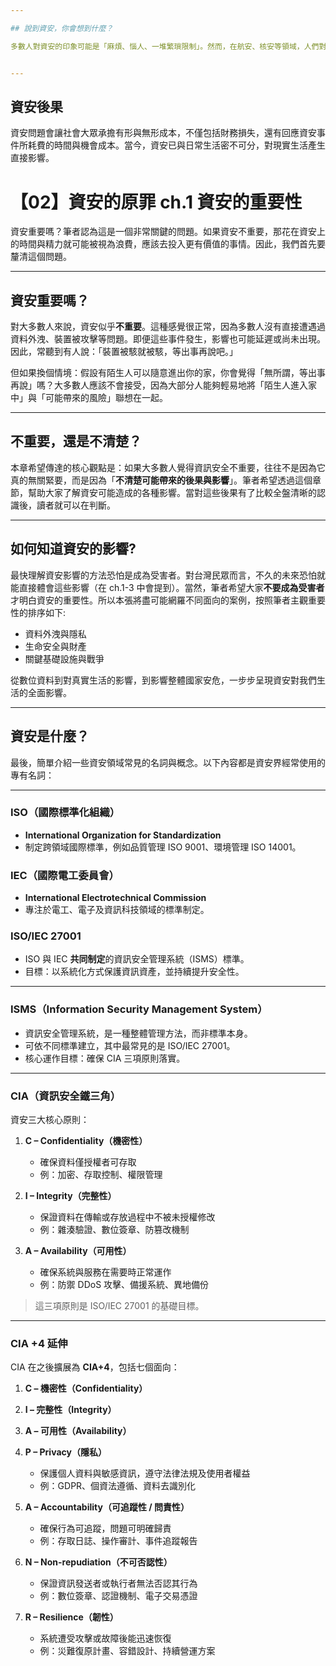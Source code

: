 ```yaml
---

## 說到資安，你會想到什麼？

多數人對資安的印象可能是「麻煩、惱人、一堆繁瑣限制」。然而，在航安、核安等領域，人們對安全高度重視，甚至會擔心安全機制不足。差異在於影響力與重要性的不同：航安、核安出現問題，可能牽涉大量人命與財產安全；而資安問題似乎對一般人影響不大、甚至「無感」。


---
```


## 資安後果

資安問題會讓社會大眾承擔有形與無形成本，不僅包括財務損失，還有回應資安事件所耗費的時間與機會成本。當今，資安已與日常生活密不可分，對現實生活產生直接影響。


# 【02】資安的原罪 ch.1 資安的重要性

資安重要嗎？筆者認為這是一個非常關鍵的問題。如果資安不重要，那花在資安上的時間與精力就可能被視為浪費，應該去投入更有價值的事情。因此，我們首先要釐清這個問題。

---

## 資安重要嗎？

對大多數人來說，資安似乎**不重要**。這種感覺很正常，因為多數人沒有直接遭遇過資料外洩、裝置被攻擊等問題。即便這些事件發生，影響也可能延遲或尚未出現。因此，常聽到有人說：「裝置被駭就被駭，等出事再說吧。」

但如果換個情境：假設有陌生人可以隨意進出你的家，你會覺得「無所謂，等出事再說」嗎？大多數人應該不會接受，因為大部分人能夠輕易地將「陌生人進入家中」與「可能帶來的風險」聯想在一起。

---

## 不重要，還是不清楚？

本章希望傳達的核心觀點是：如果大多數人覺得資訊安全不重要，往往不是因為它真的無關緊要，而是因為「**不清楚可能帶來的後果與影響**」。筆者希望透過這個章節，幫助大家了解資安可能造成的各種影響。當對這些後果有了比較全盤清晰的認識後，讀者就可以在判斷。

---

## 如何知道資安的影響?

最快理解資安影響的方法恐怕是成為受害者。對台灣民眾而言，不久的未來恐怕就能直接體會這些影響（在 ch.1-3 中會提到）。當然，筆者希望大家**不要成為受害者**才明白資安的重要性。所以本張將盡可能網羅不同面向的案例，按照筆者主觀重要性的排序如下:

  * 資料外洩與隱私
  * 生命安全與財產
  * 關鍵基礎設施與戰爭

從數位資料到對真實生活的影響，到影響整體國家安危，一步步呈現資安對我們生活的全面影響。

---

## 資安是什麼？

最後，簡單介紹一些資安領域常見的名詞與概念。以下內容都是資安界經常使用的專有名詞：

---

### ISO（國際標準化組織）

* **International Organization for Standardization**
* 制定跨領域國際標準，例如品質管理 ISO 9001、環境管理 ISO 14001。


### IEC（國際電工委員會）

* **International Electrotechnical Commission**
* 專注於電工、電子及資訊科技領域的標準制定。


### ISO/IEC 27001

* ISO 與 IEC **共同制定**的資訊安全管理系統（ISMS）標準。
* 目標：以系統化方式保護資訊資產，並持續提升安全性。

---

### ISMS（Information Security Management System）

* 資訊安全管理系統，是一種整體管理方法，而非標準本身。
* 可依不同標準建立，其中最常見的是 ISO/IEC 27001。
* 核心運作目標：確保 CIA 三項原則落實。

---

### CIA（資訊安全鐵三角）

資安三大核心原則：

1. **C – Confidentiality（機密性）**

   * 確保資料僅授權者可存取
   * 例：加密、存取控制、權限管理

2. **I – Integrity（完整性）**

   * 保證資料在傳輸或存放過程中不被未授權修改
   * 例：雜湊驗證、數位簽章、防篡改機制

3. **A – Availability（可用性）**

   * 確保系統與服務在需要時正常運作
   * 例：防禦 DDoS 攻擊、備援系統、異地備份

> 這三項原則是 ISO/IEC 27001 的基礎目標。

---

### CIA +4 延伸

CIA 在之後擴展為 **CIA+4**，包括七個面向：

1. **C – 機密性（Confidentiality）**

2. **I – 完整性（Integrity）**

3. **A – 可用性（Availability）**

4. **P – Privacy（隱私）**

   * 保護個人資料與敏感資訊，遵守法律法規及使用者權益
   * 例：GDPR、個資法遵循、資料去識別化

5. **A – Accountability（可追蹤性 / 問責性）**

   * 確保行為可追蹤，問題可明確歸責
   * 例：存取日誌、操作審計、事件追蹤報告

6. **N – Non-repudiation（不可否認性）**

   * 保證資訊發送者或執行者無法否認其行為
   * 例：數位簽章、認證機制、電子交易憑證

7. **R – Resilience（韌性）**

   * 系統遭受攻擊或故障後能迅速恢復
   * 例：災難復原計畫、容錯設計、持續營運方案




